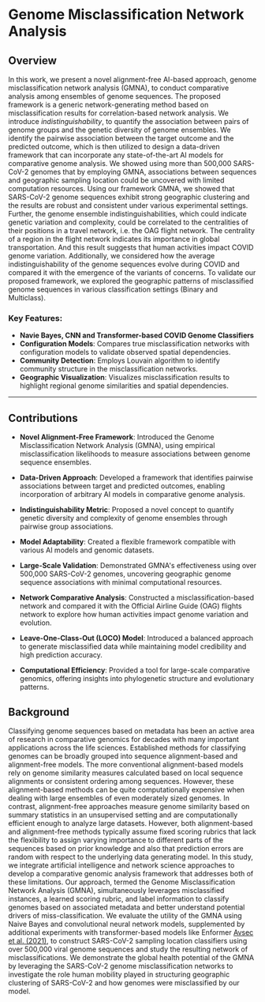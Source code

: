# Genome Misclassification Network Analysis

## Overview
In this work, we present a novel alignment-free AI-based approach, genome misclassification network analysis (GMNA), to conduct comparative analysis among ensembles of genome sequences. The proposed framework is a generic network-generating method based on misclassification results for correlation-based network analysis. We introduce *indistinguishability*, to quantify the association between pairs of genome groups and the genetic diversity of genome ensembles. We identify the pairwise association between the target outcome and the predicted outcome, which is then utilized to design a data-driven framework that can incorporate any state-of-the-art AI models for comparative genome analysis. We showed using more than 500,000 SARS-CoV-2 genomes that by employing GMNA, associations between sequences and geographic sampling location could be uncovered with limited computation resources.
Using our framework GMNA, we showed that SARS-CoV-2 genome sequences exhibit strong geographic clustering and the results are robust and consistent under various experimental settings. Further, the genome ensemble indistinguishabilities, which could indicate genetic variation and complexity, could be correlated to the centralities of their positions in a travel network, i.e. the OAG flight network. The centrality of a region in the flight network indicates its importance in global transportation. And this result suggests that human activities impact COVID genome variation. Additionally, we considered how the average indistinguishability of the genome sequences evolve during COVID and compared it with the emergence of the variants of concerns.
To validate our proposed framework, we explored the geographic patterns of misclassified genome sequences in various classification settings (Binary and Multiclass). 

### Key Features:
- **Navie Bayes, CNN and Transformer-based COVID Genome Classifiers**
- **Configuration Models**: Compares true misclassification networks with configuration models to validate observed spatial dependencies.
- **Community Detection**: Employs Louvain algorithm to identify community structure in the misclassification networks.
- **Geographic Visualization**: Visualizes misclassification results to highlight regional genome similarities and spatial dependencies.
---

## Contributions

- **Novel Alignment-Free Framework**: Introduced the Genome Misclassification Network Analysis (GMNA), using empirical misclassification likelihoods to measure associations between genome sequence ensembles.

- **Data-Driven Approach**: Developed a framework that identifies pairwise associations between target and predicted outcomes, enabling incorporation of arbitrary AI models in comparative genome analysis.

- **Indistinguishability Metric**: Proposed a novel concept to quantify genetic diversity and complexity of genome ensembles through pairwise group associations.

- **Model Adaptability**: Created a flexible framework compatible with various AI models and genomic datasets.

- **Large-Scale Validation**: Demonstrated GMNA's effectiveness using over 500,000 SARS-CoV-2 genomes, uncovering geographic genome sequence associations with minimal computational resources.

- **Network Comparative Analysis**: Constructed a misclassification-based network and compared it with the Official Airline Guide (OAG) flights network to explore how human activities impact genome variation and evolution.

- **Leave-One-Class-Out (LOCO) Model**: Introduced a balanced approach to generate misclassified data while maintaining model credibility and high prediction accuracy.

- **Computational Efficiency**: Provided a tool for large-scale comparative genomics, offering insights into phylogenetic structure and evolutionary patterns.

## Background
Classifying genome sequences based on metadata has been an active area of research in comparative genomics for decades with many important applications across the life sciences. Established methods for classifying genomes can be broadly grouped into sequence alignment-based and alignment-free models. The more conventional alignment-based models rely on genome similarity measures calculated based on local sequence alignments or consistent ordering among sequences. However, these alignment-based methods can be quite computationally expensive when dealing with large ensembles of even moderately sized genomes. In contrast, alignment-free approaches measure genome similarity based on summary statistics in an unsupervised setting and are computationally efficient enough to analyze large datasets. However, both alignment-based and alignment-free methods typically assume fixed scoring rubrics that lack the flexibility to assign varying importance to different parts of the sequences based on prior knowledge and also that prediction errors are random with respect to the underlying data generating model. In this study, we integrate artificial intelligence and network science approaches to develop a comparative genomic analysis framework that addresses both of these limitations. Our approach, termed the Genome Misclassification Network Analysis (GMNA), simultaneously leverages misclassified instances, a learned scoring rubric, and label information to classify genomes based on associated metadata and better understand potential drivers of miss-classification. We evaluate the utility of the GMNA using Naive Bayes and convolutional neural network models, supplemented by additional experiments with transformer-based models like Enformer [Avsec et al. (2021)](https://www.nature.com/articles/s41592-021-01252-x), to construct SARS-CoV-2 sampling location classifiers using over 500,000 viral genome sequences and study the resulting network of misclassifications. We demonstrate the global health potential of the GMNA by leveraging the SARS-CoV-2 genome misclassification networks to investigate the role human mobility played in structuring geographic clustering of SARS-CoV-2 and how genomes were misclassified by our model. 



